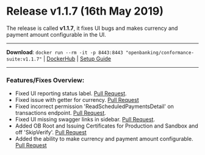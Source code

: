 # Release v1.1.7 (16th May 2019)

The release is called **v1.1.7**, it fixes UI bugs and makes currency and payment amount configurable in the UI.

---
**Download**: `docker run --rm -it -p 8443:8443 "openbanking/conformance-suite:v1.1.7"` | [DockerHub](https://hub.docker.com/r/openbanking/conformance-suite) | [Setup Guide](https://github.com/OpenBankingUK/conformance-suite/blob/develop/docs/setup-guide.md)

---

### Features/Fixes Overview:

* Fixed UI reporting status label. [Pull Request](https://bitbucket.org/openbankingteam/conformance-suite/pull-requests/347).
* Fixed issue with getter for currency. [Pull Request](https://bitbucket.org/openbankingteam/conformance-suite/pull-requests/352)
* Fixed incorrect permission 'ReadScheduledPaymentsDetail' on transactions endpoint. [Pull Request](https://bitbucket.org/openbankingteam/conformance-suite/pull-requests/351).
* Fixed UI missing swagger links in sidebar. [Pull Request](https://bitbucket.org/openbankingteam/conformance-suite/pull-requests/346).
* Added OB Root and Issuing Certificates for Production and Sandbox and off 'SkipVerify'. [Pull Request](https://bitbucket.org/openbankingteam/conformance-suite/pull-requests/340)
* Added the ability to make currency and payment amount configurable. [Pull Request](https://bitbucket.org/openbankingteam/conformance-suite/pull-requests/349)